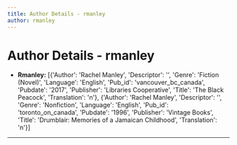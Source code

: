 ```yaml
---
title: Author Details - rmanley
author: rmanley
---
```


# Author Details - rmanley

<ul>
    <li><strong>Rmanley:</strong> [{'Author': 'Rachel Manley', 'Descriptor': '', 'Genre': 'Fiction (Novel)', 'Language': 'English', 'Pub_id': 'vancouver_bc_canada', 'Pubdate': '2017', 'Publisher': 'Libraries Cooperative', 'Title': 'The Black Peacock', 'Translation': 'n'}, {'Author': 'Rachel Manley', 'Descriptor': '', 'Genre': 'Nonfiction', 'Language': 'English', 'Pub_id': 'toronto_on_canada', 'Pubdate': '1996', 'Publisher': 'Vintage Books', 'Title': 'Drumblair: Memories of a Jamaican Childhood', 'Translation': 'n'}]</li>
</ul>
<hr>